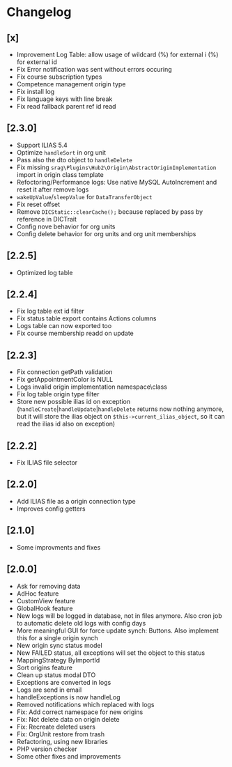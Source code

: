 # Changelog

## [x]
- Improvement Log Table: allow usage of wildcard (%) for external i (%) for external id
- Fix Error notification was sent without errors occuring
- Fix course subscription types
- Competence management origin type
- Fix install log
- Fix language keys with line break
- Fix read fallback parent ref id read

## [2.3.0]
- Support ILIAS 5.4
- Optimize `handleSort` in org unit
- Pass also the dto object to `handleDelete`
- Fix missing `srag\Plugins\Hub2\Origin\AbstractOriginImplementation` import in origin class template
- Refoctoring/Performance logs: Use native MySQL AutoIncrement and reset it after remove logs
- `wakeUpValue`/`sleepValue` for `DataTransferObject`
- Fix reset offset
- Remove `DICStatic::clearCache();` because replaced by pass by reference in DICTrait
- Config nove behavior for org units
- Config delete behavior for org units and org unit memberships

## [2.2.5]
- Optimized log table

## [2.2.4]
- Fix log table ext id filter
- Fix status table export contains Actions columns
- Logs table can now exported too
- Fix course membership readd on update

## [2.2.3]
- Fix connection getPath validation
- Fix getAppointmentColor is NULL
- Logs invalid origin implementation namespace\\class
- Fix log table origin type filter
- Store new possible ilias id on exception (`handleCreate`|`handleUpdate`|`handleDelete` returns now nothing anymore, but it will store the ilias object on `$this->current_ilias_object`, so it can read the ilias id also on exception)

## [2.2.2]
- Fix ILIAS file selector

## [2.2.0]
- Add ILIAS file as a origin connection type
- Improves config getters

## [2.1.0]
- Some improvments and fixes

## [2.0.0]
- Ask for removing data
- AdHoc feature
- CustomView feature
- GlobalHook feature
- New logs will be logged in database, not in files anymore. Also cron job to automatic delete old logs with config days
- More meaningful GUI for force update synch: Buttons. Also implement this for a single origin synch
- New origin sync status model
- New FAILED status, all exceptions will set the object to this status
- MappingStrategy ByImportId
- Sort origins feature
- Clean up status modal DTO
- Exceptions are converted in logs
- Logs are send in email
- handleExceptions is now handleLog
- Removed notifications which replaced with logs
- Fix: Add correct namespace for new origins
- Fix: Not delete data on origin delete
- Fix: Recreate deleted users
- Fix: OrgUnit restore from trash
- Refactoring, using new libraries
- PHP version checker
- Some other fixes and improvements

